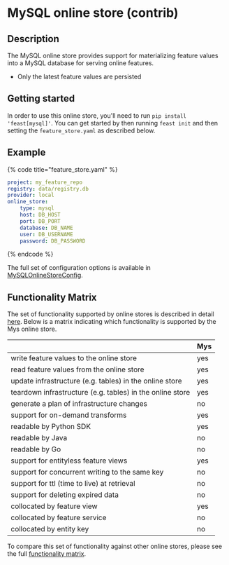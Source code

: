 # MySQL online store (contrib)

## Description

The MySQL online store provides support for materializing feature values into a MySQL database for serving online features.

* Only the latest feature values are persisted

## Getting started
In order to use this online store, you'll need to run `pip install 'feast[mysql]'`. You can get started by then running `feast init` and then setting the `feature_store.yaml` as described below.

## Example

{% code title="feature_store.yaml" %}
```yaml
project: my_feature_repo
registry: data/registry.db
provider: local
online_store:
    type: mysql
    host: DB_HOST
    port: DB_PORT
    database: DB_NAME
    user: DB_USERNAME
    password: DB_PASSWORD
```
{% endcode %}

The full set of configuration options is available in [MySQLOnlineStoreConfig](https://rtd.feast.dev/en/master/#feast.infra.online_stores.contrib.mysql.MySQLOnlineStoreConfig).

## Functionality Matrix

The set of functionality supported by online stores is described in detail [here](overview.md#functionality).
Below is a matrix indicating which functionality is supported by the Mys online store.

|                                                           | Mys  |
| :-------------------------------------------------------- | :--- |
| write feature values to the online store                  | yes  |
| read feature values from the online store                 | yes  |
| update infrastructure (e.g. tables) in the online store   | yes  |
| teardown infrastructure (e.g. tables) in the online store | yes  |
| generate a plan of infrastructure changes                 | no   |
| support for on-demand transforms                          | yes  |
| readable by Python SDK                                    | yes  |
| readable by Java                                          | no   |
| readable by Go                                            | no   |
| support for entityless feature views                      | yes  |
| support for concurrent writing to the same key            | no   |
| support for ttl (time to live) at retrieval               | no   |
| support for deleting expired data                         | no   |
| collocated by feature view                                | yes  |
| collocated by feature service                             | no   |
| collocated by entity key                                  | no   |

To compare this set of functionality against other online stores, please see the full [functionality matrix](overview.md#functionality-matrix).
